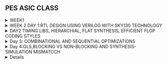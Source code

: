 ## PES ASIC CLASS
</details>
<details>
	
<summary> WEEK1  </summary>

# Basic Definition:
An Instruction Set Architecture (ISA) is part of the abstract model of a computer that defines how the CPU is controlled by the software. The ISA acts as an interface between the hardware and the software, specifying both what the processor is capable of doing as well as how it gets done.
RISC-V is an open-source instruction set architecture used to develop custom processors for a variety of applications, from embedded designs to supercomputers. From Apps to Hardware
# Applications: 
Applications, also known as software applications or simply apps, are programs or software designed to perform specific tasks or functions for end-users. Examples include word processors, web browsers, and games
# System Software: 
System software refers to a collection of programs and utilities that manage and control a computer system's hardware and provide services to other software applications. It includes the operating system, device drivers, and system utilities.
# Compiler:
A compiler is a software tool that translates high-level programming code (source code) written by humans into machine code or intermediate code that can be executed directly by a computer's hardware or by a virtual machine.
# Assembler: 
An assembler is a program or tool that translates assembly language code, a low-level human-readable representation of machine code instructions, into machine code that can be executed by a computer's CPU.

# RTL (Register-Transfer Level): 
RTL, or Register-Transfer Level, is a level of hardware description language used to model the behavior of digital circuits at a low level of abstraction. It specifies how data moves between registers and how logic operations are performed.
Hardware: Hardware refers to the physical components of a computer system, including the CPU, memory, storage devices, input/output devices, and other electronic and mechanical components. It is the tangible, physical part of a computer system




#  LABWORK FOR RISC TOOLCHAIN
1a #Writing C program using leaf header to find sum of integers from1 to 1 to n
 #include<stdio.h>
 int main(){
   int i, sum=0, n=111;
   for (i=1;i<=n; ++i) {
   sum +=i;
   } 
  printf("Sum of numbers from 1 to %d is %d \n",n,sum);
 return 0;
  }

![image](https://github.com/pavithra7369/asic/assets/143084423/8ea3e3ed-bccb-4517-be05-5d4939c223be)

 to get the output we use gcc compiler
 
 ![image](https://github.com/pavithra7369/asic/assets/143084423/91ac5138-57b9-4b6b-b08a-4c840ae1a881)
 
Using the RISC-V GCC compiler, we compiled the C program. riscv64-unknown-elf-gcc -O1 -mabi=lp64 -march=rv64i -o p1.o p1.c Using ls -ltr p1.c we can check that the object file is created.

![image](https://github.com/pavithra7369/asic/assets/143084423/93da6b2c-c8a3-46e8-8faa-8b6a0f76788a)

to get dissembled ALP code use: riscv64-unknown-elf-objdump -d p1.o | less
In order to view the main section, type /main

![image](https://github.com/pavithra7369/asic/assets/143084423/b9202056-49b6-412d-b58f-2c640ff17033)

the byte information increments by 4 bytes,
number of instructions =1084/4

Spike Simulation and Debug: spike pk p1.o is used to check whether the instructions produced are right to give the correct output.
spike -d pk p1.c is used for debugging.

1b.Write a C program p2 that shows the maximum and minimum values of 64 bit signed numbers

![image](https://github.com/pavithra7369/asic/assets/143084423/70ea471f-02f6-4412-9b1f-7953d2bac52c)

after compiling

![image](https://github.com/pavithra7369/asic/assets/143084423/675cb8c6-e0f2-4da9-8450-2a62243a167d)

1c.Write a C program p3 that shows the maximun and minimum values of 64 bit unsigned numbers

![image](https://github.com/pavithra7369/asic/assets/143084423/585f71cf-bbfe-4025-b04a-803f9a7ab667)

after compiling

![image](https://github.com/pavithra7369/asic/assets/143084423/ca7c3286-7a23-4de3-b32c-e20328e58f13)


# Application binary interface(ABI)
ABI (application binary interface), as the name says, is an interface, that helps programs access system hardware and services.
ABI defines how your code is stored inside the library file, so that any program using your library can locate the desired function and execute it.
Each register has a specific name called ABI name which access the internal registers of internal registers.

Labwork
Write C code in one file and your assembly code in a separate file. In the assembly file, we declared assembly functions with appropriate signatures that match the calling conventions of your platform.
C Program - Sum of numbers from 1 to 9:
![image](https://github.com/pavithra7369/asic/assets/143084423/ffeb1c5f-fac0-45b2-bf37-2abefc7f3a5f)

assembly code

![image](https://github.com/pavithra7369/asic/assets/143084423/b94e6ba2-d773-4b2b-97ba-545858901e97)

Compilation: To compile C code and Asseembly file use the command
riscv64-unknown-elf-gcc -O1 -mabi=lp64 -march=rv64i -o p3.o p3.c load.s this would generate object file p3.o
Execution: To execute the object file run the command spike pk p3.o

![image](https://github.com/pavithra7369/asic/assets/143084423/a296774b-3f68-4b6c-a2f0-a8cc4f064c02)

</details>
<details>
<summary>	WEEK 2 DAY 1:RTL DESIGN USING VERILOG WITH SKY130 TECHNOLOGY </summary>

# Installation
> git clone https://github.com/YosysHQ/yosys.git

> cd yosys

> sudo apt install make

> sudo apt-get update

> sudo apt-get install build-essential clang bison flex  libreadline-dev gawk tcl-dev libffi-dev git  graphviz xdot pkg-config python3 libboost-system-dev libboost-python-dev libboost-filesystem-dev zlib1g-dev

> make config-gcc

> make

> sudo make install

> sudo apt install gtkwave

![WhatsApp Image 2023-09-02 at 19 12 29](https://github.com/pavithra7369/asic/assets/143084423/fc6ba69b-1112-44da-98b0-c0f24f826f73)

+ Yosys installation
  
   $ git clone https://github.com/YosysHQ/yosys.git
  
   $ cd yosys-master
  
   $ sudo apt install make
  
   $ sudo apt-get install build-essential clang bison flex \
    libreadline-dev gawk tcl-dev libffi-dev git \
    graphviz xdot pkg-config python3 libboost-system-dev \
    libboost-python-dev libboost-filesystem-dev zlib1g-dev
  
  $ make
  
  $ sudo make install
  
  ![WhatsApp Image 2023-09-02 at 19 17 44](https://github.com/pavithra7369/asic/assets/143084423/d1cb3e7f-4330-45fb-ad21-f2b0aa514ba3)

  + Iverilog installation command
    > sudo apt-get install iverilog

    ![WhatsApp Image 2023-09-02 at 19 20 27](https://github.com/pavithra7369/asic/assets/143084423/99e68623-0f7f-4062-8efc-bac965a30b80)

  + gtkwave simulator installation command
    > sudo apt-get install gtkwave

    ![WhatsApp Image 2023-09-02 at 19 22 38](https://github.com/pavithra7369/asic/assets/143084423/0646e0cf-e994-41f1-a483-9f6727a287b9)



## **Introduction to open-source simulator iverilog**
__Simulator__
   + simulator is a tool used for checking the design
   
   + RTL design is checked for adherence to the spec by simulating the design
   
   + Simulator is a tool used for simulating the design(iverilog is the simulator here)
   
__Design__
   + Design is the actual verilog code or set of verilog codes which has the intended functionality to meet with required specifications
   
__Testbench__
     + Testbench is the setup to apply stimulus(test_vectors) to the design to check it's functionality and match it to spec
     
__How Simulator Works?__
   + Simulator looks for the change on input signals
   + Upon change to the input the output will be evaluated,no change in input-no change in output
   + Simulator is looking for change in the values of input.
   
   ![WhatsApp Image 2023-09-02 at 16 29 45](https://github.com/pavithra7369/asic/assets/143084423/621d6e08-28d5-4e9e-9b27-99340d98eb39)

 __iverilog based simulation flow__
 ![WhatsApp Image 2023-09-02 at 16 29 46](https://github.com/pavithra7369/asic/assets/143084423/5f5a8767-af09-4633-8363-4813dfe20400)
  VCD file-value change dump format, vcd file is used because we are looking for changes in values
  gtkwave-is used for viewing the waveform
  
_examples with testbenches_
  ![WhatsApp Image 2023-09-02 at 16 43 05](https://github.com/pavithra7369/asic/assets/143084423/f358224b-06af-4b64-9e21-846920cab8aa)
  
 
    module good_mux (input i0 , input i1 , input sel , output reg y); 
  
    always @ (*)
 
     begin
		if(sel)
		y <= i1;
		else 
		y <= i0;
	end
      endmodule
      

      timescale 1ns / 1ps
    module tb_good_mux;
    // Inputs
    reg i0,i1,sel;
    // Outputs
    wire y;
  		// Instantiate the Unit Under Test (UUT), name based instantiation
	good_mux uut (.sel(sel),.i0(i0),.i1(i1),.y(y));
	//good_mux uut (sel,i0,i1,y);  //order based instantiation
    initial begin
	$dumpfile("tb_good_mux.vcd");
	$dumpvars(0,tb_good_mux);
	// Initialize Inputs
	sel = 0;
	i0 = 0;
	i1 = 0;
	#300 $finish;
     end
    always #75 sel = ~sel;
    always #10 i0 = ~i0;
    always #55 i1 = ~i1;
    endmodule

**we have stimulus generator,we dont have stimulus observer,we arre directly dumping the vcd file and observing the output.**

## simulation
**commands used are**
> iverilog filename.v tb_filename.v

>./a.out      #this cwhen executed, this dumps the vcd file

> gtkwave tb_filename.vcd
 
![WhatsApp Image 2023-09-02 at 16 47 01](https://github.com/pavithra7369/asic/assets/143084423/c70b5b97-cbee-4720-8392-00adf48a804e)

![WhatsApp Image 2023-09-02 at 17 02 13](https://github.com/pavithra7369/asic/assets/143084423/99377cec-3618-4696-9820-52b74b68dd5c)

when multiplexer's select line=0, the output is following I0,when select line =1,the output follows I1
To look into what is exactly written in this file use the following command
gvim tb_good_mux.v -o good_mux.v

![WhatsApp Image 2023-09-02 at 17 09 36](https://github.com/pavithra7369/asic/assets/143084423/c79ddabd-79a4-400d-af11-e79a2ef75a82)


## synthesis
  Introduction to yosys
 **Synthesizer**
  + Tool used for converting the RTL to netlist
  + Yosys is the synthesizer in this course

![WhatsApp Image 2023-09-02 at 17 16 58](https://github.com/pavithra7369/asic/assets/143084423/85768ab1-2d4d-4f61-aba8-ba40aa572a16)

>read_verilog command is to read the design
>read_liberty to read .lib files
>write_verilog is to write netlist file
>Netlist is representation of design in cells present in .lib

**Verify the synthesis**

![WhatsApp Image 2023-09-02 at 17 21 04](https://github.com/pavithra7369/asic/assets/143084423/d342605e-586e-450b-94fb-5868e3f1c2ac)

+ The set of primary inputs/primary outputs will remain same between RTL design and synthesized netlist

**RTL design:**

Behavioural representation of required specification

**Synthesis:**

 It is RTL to gate level translation,this file is given out as a file called netlist
 
**.lib**

.lib is a collection of logical modules,there are different flavours of same gate.

-->We reqire different flavours of the same gate for example a 2 input AND gate with slow,medium and faster version.
In general fast version of gates are required for maximum speed of operation of a digital circuit, and slow version of gates are required to 
ensure no "hold" issues.This collection of logical modules form .lib

![WhatsApp Image 2023-09-02 at 17 41 52](https://github.com/pavithra7369/asic/assets/143084423/1bab7205-351f-48d9-85ec-84f70c8a9a4e)

**-->Faster cells vs Slower cell**, faster calls require more silicon area and power but they have less delay, slower cells require less silicon area and power but delay is comparitively more. Faster cells have wider transistors when compared to slower cells.

**-->Selection of cell**
We'll need to guide the Synthesizer to choose the flavour of cells that is optimum for implementation of logic circuit.More use of faster cells leads to more power consumption and silicon area and hold time violations may occur. More use of slower cells may make the circuit sluggish and may not meet the required performance.
So, the guidance offfered to synthesizer is "constraints"

![WhatsApp Image 2023-09-02 at 17 44 10](https://github.com/pavithra7369/asic/assets/143084423/963b38ca-3b0c-4570-b652-fb0ce33825d8)

+The synthesis process,first synthtical check is performed and then design is mapped.*

# Invoking Yosys 

> read_liberty -lib /path to .lib file    
*It reads all the components in the .lib file*

> read_verilog good_mux.v   
*This will read the desgn verilog file*

![WhatsApp Image 2023-09-02 at 17 51 40](https://github.com/pavithra7369/asic/assets/143084423/b0ce7301-3007-47b8-a480-182030b2df60)

> synth -top good_mux    
*synthsesizes the design*

![WhatsApp Image 2023-09-02 at 17 54 01](https://github.com/pavithra7369/asic/assets/143084423/ebbf93c5-eb31-427d-b99d-60e83b117e17)

![WhatsApp Image 2023-09-02 at 17 55 29](https://github.com/pavithra7369/asic/assets/143084423/58e64428-4511-4b21-9b31-9fff3e6b96b4)

> abc -liberty /path to .lib file 
*this command generates the netlist file based on .lib file*

![WhatsApp Image 2023-09-02 at 17 58 52](https://github.com/pavithra7369/asic/assets/143084423/52a3ca14-8519-4dcc-bcb7-616dc622a687)

>show 
*to see the synthsized output*

![WhatsApp Image 2023-09-02 at 18 00 10](https://github.com/pavithra7369/asic/assets/143084423/01f0240e-3397-41ed-9607-2f30f85aeb41)

*The synthesised output*

 ![WhatsApp Image 2023-09-02 at 18 07 42](https://github.com/pavithra7369/asic/assets/143084423/787c7a51-cc1c-4f65-82dd-93eaba24766a)
 
> write_verilog good_mux_netlist.v
  * To write the netlist*
   
> !gvim good_mux_netlist.v
*to extract the structue of file*

![WhatsApp Image 2023-09-02 at 18 13 01](https://github.com/pavithra7369/asic/assets/143084423/55d90739-f6dc-4967-9a50-068965a5e167)

![WhatsApp Image 2023-09-02 at 18 25 03](https://github.com/pavithra7369/asic/assets/143084423/0cdec9d7-089a-49f7-904f-a95a78bacfea)

*To get the netlist in a simple way switch to commands below*
> write_verilog -noattr good_mux_netlist.v
 >!gvim good_mux_netlist.v

![WhatsApp Image 2023-09-02 at 18 27 58](https://github.com/pavithra7369/asic/assets/143084423/2d62b0ed-9192-4699-b355-4301ac24fe3d)

 </details>
<details>
<summary>	DAY2 TIMING LIBS, HIERARCHIAL, FLAT SYNTHESIS, EFFICIENT FLOP CODING STYLES </summary>
+ Introduction to timing dot libs
Command to extract .lib
> gvim /path

![WhatsApp Image 2023-09-02 at 19 35 04](https://github.com/pavithra7369/asic/assets/143084423/af63bcbd-49eb-4ded-a3f3-e0ffe02a2c0d)

![WhatsApp Image 2023-09-02 at 19 35 04](https://github.com/pavithra7369/asic/assets/143084423/d3f34acf-0bec-4b9f-8156-abf1b1f98544)

 if neede Use :syn off to remove the colour 
 
![WhatsApp Image 2023-09-02 at 19 37 49](https://github.com/pavithra7369/asic/assets/143084423/86e50b01-9f5a-4452-b560-178a2697a85c)

+ The first line represents the name of the library

+ PVT --> Process Voltage Temperature ,
  important for design to work . in the above library that is... sky130_fd_sc_hd__tt_025C_1v80

+ tt stands for typical process

+ 025c tands for temperature

+ 1v80stands for voltage

the command :/cell marks the main cells

![WhatsApp Image 2023-09-02 at 20 12 56](https://github.com/pavithra7369/asic/assets/143084423/1b7803b8-2380-418a-99ce-15d7fbbdee40)


+ what does the library contains?
here are some features:
different flavour of different cells and different flavour of same cells.
leakage_power
area number
power port information
each input pin information
transition and delay associated with the cell
timing information etc.

# **Lab hirearchial synthesis and flat synthesis**

     module sub_module2 (input a, input b, output y);
	assign y = a | b;
     endmodule

    module sub_module1 (input a, input b, output y);
	assign y = a&b;
    endmodule


    module multiple_modules (input a, input b, input c , output y);
    wire net1;
    sub_module1 u1(.a(a),.b(b),.y(net1));  //net1 = a&b
    sub_module2 u2(.a(net1),.b(c),.y(y));  //y = net1|c ,ie y = a&b + c;
    endmodule

+ command used for multiple modules are
  # Hierarchical Synthesis
> gvim multiple_modules.v

![WhatsApp Image 2023-09-02 at 21 20 24](https://github.com/pavithra7369/asic/assets/143084423/955f7671-b22c-43b2-9e0b-dc3751ad6c55)

![WhatsApp Image 2023-09-02 at 21 19 06](https://github.com/pavithra7369/asic/assets/143084423/1576f0b5-0914-42dd-baba-80b35f8de3b7)

Commands used:
> yosys --> to invoke yosys

> read_liberty -lib /path

> read_verilog multiple_modules.v

> synth -top multiple_modules

> abc -liberty /path

> show multiple_modules

![WhatsApp Image 2023-09-02 at 21 22 52](https://github.com/pavithra7369/asic/assets/143084423/c452a358-03d4-4019-9b0c-a9a1ad504969)

![WhatsApp Image 2023-09-02 at 21 23 54](https://github.com/pavithra7369/asic/assets/143084423/6c70307d-b199-4116-b4f4-b597b643e8f5)

![WhatsApp Image 2023-09-02 at 21 24 37](https://github.com/pavithra7369/asic/assets/143084423/e9af85dd-680b-47e1-a8f5-bbbdcec9b0d0)

![WhatsApp Image 2023-09-02 at 21 24 56](https://github.com/pavithra7369/asic/assets/143084423/f8072ea0-357e-48c1-abe8-5fdd17bc868f)

![WhatsApp Image 2023-09-02 at 21 27 10](https://github.com/pavithra7369/asic/assets/143084423/d5667545-6418-4d83-87dd-011450778192)

to view the netlist commands used:

> write_verilog -noattr multiple_modules_hier.v

> !gvim multiple_modules_hier.v

![WhatsApp Image 2023-09-02 at 21 31 24](https://github.com/pavithra7369/asic/assets/143084423/db26a7ac-ede1-4e79-953d-82ad20414139)

![WhatsApp Image 2023-09-02 at 21 31 35](https://github.com/pavithra7369/asic/assets/143084423/320d2ad9-3631-44e3-97a0-a9cff70f88ac)

![WhatsApp Image 2023-09-02 at 21 36 21](https://github.com/pavithra7369/asic/assets/143084423/aad97fa8-bbb5-4f07-90fa-e5f4e433ba0e)

![WhatsApp Image 2023-09-02 at 21 56 40](https://github.com/pavithra7369/asic/assets/143084423/b284ba9e-aa50-4dba-825f-9f866f30aa44)

# Flat Synthesis

> flatten
is the command to write flat netlist

![WhatsApp Image 2023-09-02 at 21 56 40](https://github.com/pavithra7369/asic/assets/143084423/2f22bb3f-23dd-41e0-9727-f0d9bbda25c8)

![WhatsApp Image 2023-09-02 at 21 31 24](https://github.com/pavithra7369/asic/assets/143084423/416151c6-b2ab-4de7-bcb1-a4427046eebb)

![WhatsApp Image 2023-09-02 at 21 31 35](https://github.com/pavithra7369/asic/assets/143084423/022bef66-4756-405e-bc36-aec074bc7a89)

+ the hirearchies of submodule1 and submodule2 are preserved

![WhatsApp Image 2023-09-02 at 21 36 21](https://github.com/pavithra7369/asic/assets/143084423/475aac57-4304-480c-9413-8d759b336673)

+ when we flatten a module we see the structure completely

To obtain only sub_module1 :
invoke yosys

> read_liberty -lib /path

> read_verilog multiple_modules.v

> synth -top <module1_name>

> abc -liberty /path

> show

![WhatsApp Image 2023-09-02 at 21 43 59](https://github.com/pavithra7369/asic/assets/143084423/5013a767-f40d-4dc3-b6f5-455af757e59f)

![WhatsApp Image 2023-09-02 at 21 44 13](https://github.com/pavithra7369/asic/assets/143084423/af8d9e14-1f8d-4319-9ac4-723c755e36b1)

the sub_module1 is shown below:

![WhatsApp Image 2023-09-02 at 21 44 26](https://github.com/pavithra7369/asic/assets/143084423/2d98b40a-4601-43ee-b070-e6b0c6245076)

->Reasons for using submodules
+ sub module level synthesis is used when we have multiple instance of same module

+ divide and conquer

  # **Various flop coding styles and optimization**
  
   + flip flops are sequencing elements, they distinguish the current token from the prrevious token or data,without flip flops the next token might catch up with previous token,garbling both. Thus flip flops are used to store the value of glitches.
   +  flip flops are edge triggered the output of the flop changes only on the edge of the clock,means if the input is glitching the output will be stable,meaning the stable output is given next combinational circuit then the output of the combinational circuit will also be stable.

** How to code the flip flops **
To initialize the flop ,there are control pins on the flop like reset or set

these reset and set can either be synchronous or asynchronous

+ **ASYNCHRONOUS**
> **asynchronous reset**:
 _module dff_asyncres_

    module dff_asyncres ( input clk ,  input async_reset , input d , output reg q );
    always @ (posedge clk , posedge async_reset)
    begin
	      if(async_reset)
		    q <= 1'b0;
	      else	
		     q <= d;
    end
    endmodule

![WhatsApp Image 2023-09-03 at 08 15 19](https://github.com/pavithra7369/asic/assets/143084423/fbf5252b-73b3-4e8b-b5eb-e5790c123b18)

![WhatsApp Image 2023-09-03 at 08 11 56](https://github.com/pavithra7369/asic/assets/143084423/3817902f-02c4-47a3-b236-2e3752a0e41b)

![WhatsApp Image 2023-09-02 at 19 35 18](https://github.com/pavithra7369/asic/assets/143084423/46d613fc-8538-4b99-92ce-bb275c89c963)

![WhatsApp Image 2023-09-02 at 22 34 45](https://github.com/pavithra7369/asic/assets/143084423/ebad393c-4f54-4ee5-9cce-449104973a01)

 > **asynchronous set:**
 _module dff_asyn_set_

    module module dff_syncres ( input clk , input async_reset , input sync_reset , input d , output reg q );
         always @ (posedge clk )
         begin
	           if (sync_reset)
		         q <= 1'b0;
	           else	
		         q <= d;
         end
         endmodule

![WhatsApp Image 2023-09-02 at 22 34 46](https://github.com/pavithra7369/asic/assets/143084423/109cde00-af5c-4593-81f7-198f1efdf654)

  ![WhatsApp Image 2023-09-02 at 22 34 44](https://github.com/pavithra7369/asic/assets/143084423/9b8b8b41-35c3-4200-8166-d8debcb114c7)

![WhatsApp Image 2023-09-02 at 22 34 47](https://github.com/pavithra7369/asic/assets/143084423/cc110b21-5562-4668-aee7-4fa5b80daeab)

![WhatsApp Image 2023-09-02 at 22 34 45](https://github.com/pavithra7369/asic/assets/143084423/0ddcb26f-0b49-4e94-9f2c-344f381f11b8)

+ **Synchronous**
  > **Synchronous reset*
  _module dff_syncres_
   
      module dff_syncres ( input clk , input async_reset , input sync_reset , input d , output reg q );
         always @ (posedge clk )
         begin
	    if (sync_reset)
		  q <= 1'b0;
	    else	
		  q <= d;
          end
      endmodule

![WhatsApp Image 2023-09-03 at 08 26 36](https://github.com/pavithra7369/asic/assets/143084423/9c40f5a7-8a11-47f6-ba27-d0deb084b14f)

![WhatsApp Image 2023-09-03 at 08 24 13](https://github.com/pavithra7369/asic/assets/143084423/0ae75cc3-c973-43ec-ab38-7b2b01170bf8)

![WhatsApp Image 2023-09-02 at 15 04 36](https://github.com/pavithra7369/asic/assets/143084423/8a25a483-a9dc-43df-a6b1-8fbf0f3ea6c1)

  ![WhatsApp Image 2023-09-02 at 15 04 36](https://github.com/pavithra7369/asic/assets/143084423/37f25efe-0b73-49b4-8b74-95d3e5a19ec8)

+ **module mul2**

      module mul2 (input [2:0] a, output [3:0] y);
      assign y = a * 2;
      endmodule

  ![WhatsApp Image 2023-09-03 at 08 38 11](https://github.com/pavithra7369/asic/assets/143084423/3dfd84a5-1a96-4c3f-b350-fe97122beadc)

![WhatsApp Image 2023-09-03 at 08 38 10](https://github.com/pavithra7369/asic/assets/143084423/94f44513-422b-4911-a373-09ade64fd2ad)

![WhatsApp Image 2023-09-03 at 08 38 07](https://github.com/pavithra7369/asic/assets/143084423/22338f65-18ff-4ddc-ae4d-2eaf7808d450)

![WhatsApp Image 2023-09-03 at 08 38 10](https://github.com/pavithra7369/asic/assets/143084423/235239e4-0898-4ae1-b13f-cf62105888e0)

  ![WhatsApp Image 2023-09-03 at 08 38 07](https://github.com/pavithra7369/asic/assets/143084423/83d9eb13-e747-44f8-9416-253e6fc9b613)

![WhatsApp Image 2023-09-03 at 08 38 12](https://github.com/pavithra7369/asic/assets/143084423/c954b288-fa48-42e4-afde-30e8eb5ced68)

![WhatsApp Image 2023-09-03 at 08 38 10](https://github.com/pavithra7369/asic/assets/143084423/3682e3ec-6924-444e-ac21-cef55a2dc33e)

+ **special case**
  in this case the realtion is  a*9=y
  
![WhatsApp Image 2023-09-03 at 08 38 08](https://github.com/pavithra7369/asic/assets/143084423/30b32cb9-d7b8-4f1b-a5df-1a639fc8f111)

![WhatsApp Image 2023-09-03 at 08 38 09](https://github.com/pavithra7369/asic/assets/143084423/99962e9e-9f36-4022-a178-0daad2dfc057)

![WhatsApp Image 2023-09-03 at 08 38 09](https://github.com/pavithra7369/asic/assets/143084423/93279214-b534-4d43-8d47-63898623731e)

![WhatsApp Image 2023-09-03 at 08 38 09](https://github.com/pavithra7369/asic/assets/143084423/6d4dc4d2-b0ab-4990-a43c-1c94420e0886)

![WhatsApp Image 2023-09-03 at 08 38 12](https://github.com/pavithra7369/asic/assets/143084423/fc723b4b-71dd-46ed-a758-857b88e7f477)


</details>
<details>
<summary> Day 3: COMBINATIONAL AND SEQUENTIAL OPTIMIZATIONS </summary>

 **Introduction to logic optimizations**
 
 > **Combinational logic optimization**
   > squeezing the logic to get most optimized logic-->area and power savings
   > constant propagation --> direct optimization
      > example:-
    ![WhatsApp Image 2023-09-03 at 09 05 19](https://github.com/pavithra7369/asic/assets/143084423/b2c845aa-04de-44d1-91cb-044f4d655201)
           In the above example if A is 0, we can effectively write th eentire logic circuit as inverter.This will directly reduce the number of 
           transistors required as  Y=(AB+C)' requires 8 transistors and a inverter circuit requires 2 MOS transistors, thus consuming less area and less 
           power.
   > boolean logic optimization --> using K-map
      > example:- 
   ![image](https://github.com/pavithra7369/asic/assets/143084423/076abf30-bf0e-4b72-b84d-94f863f356cb)
    As seen in the above example a boolean logic can be reduced, and thus the reduced equation requires less MOS transistors and less area and power 
    comparitively.

 > **Sequential logic optimizations**
   >  sequential constant propogation
       > example:-
        ![image](https://github.com/pavithra7369/asic/assets/143084423/79ad8b33-2f01-4d19-8af1-48c4e4e46b7b)
        in the above example, Y=1 irrespective of clock,reset,Q,A.
       > example:-
           ![image](https://github.com/pavithra7369/asic/assets/143084423/049c3feb-1aa9-4eed-83ea-6ad97eeb6fae)
         every flop with D input is not a sequential constant ,for clock to become sequential constant Q pin should always take constabt value.
    

   > Advanced optimization
     > state optimization - optimization of unused states
     > retiming -technique to improve performance of logic circuit
     > sequential logic cloning (floor plan Aware synthesis) - cloning is done when we are doing physical aware synthesis

**LAB- combinational logic optimizations**
command to do the optimizations is opt_clean -purge
1) opt_check

       module opt_check (input a , input b , output y);
       assign y = a?b:0;
       endmodule
   
![image](https://github.com/pavithra7369/asic/assets/143084423/913d45d0-faa7-456b-95b5-0473ca8a4738)

![image](https://github.com/pavithra7369/asic/assets/143084423/691c297a-44a0-4fcc-a2ce-5e7e0220dd44)

![image](https://github.com/pavithra7369/asic/assets/143084423/4ff3c139-73f5-44ab-a29d-5b3f239e45c5)

2)opt_check2
     
    module opt_check2 (input a , input b , output y);
     assign y = a?1:b;
    endmodule

![image](https://github.com/pavithra7369/asic/assets/143084423/83ebc849-703f-4723-94b6-8a0c6bb678bf)

![image](https://github.com/pavithra7369/asic/assets/143084423/09760d21-c3ff-4137-a742-41f7f74153d0)

 3)opt_check3
 
 ![WhatsApp Image 2023-09-03 at 11 34 52](https://github.com/pavithra7369/asic/assets/143084423/faba49c7-9b8f-46fe-848c-300eecf25fd8)

 ![WhatsApp Image 2023-09-03 at 11 36 59](https://github.com/pavithra7369/asic/assets/143084423/49b9f218-bb95-4b78-8631-92743c365c0a)

![WhatsApp Image 2023-09-03 at 11 38 09](https://github.com/pavithra7369/asic/assets/143084423/baed4345-4d79-4db4-80e1-c88aea63c2c3)

4)opt_check4

    module opt_check4 (input a , input b , input c , output y);
        assign y = a?(b?(a & c ):c):(!c);
    endmodule
![WhatsApp Image 2023-09-03 at 11 44 59](https://github.com/pavithra7369/asic/assets/143084423/0a5e5aec-ac76-478a-af0d-ce106174e8fd)

   ![WhatsApp Image 2023-09-03 at 11 46 05](https://github.com/pavithra7369/asic/assets/143084423/596be5b5-b3a2-475d-ac90-acd8d960fb2e)
 
![WhatsApp Image 2023-09-03 at 11 46 38](https://github.com/pavithra7369/asic/assets/143084423/5175d944-224b-4d42-bc85-23122880e0e6)

5)multiple_modules_opt

        module sub_module1(input a , input b , output y);
               assign y = a & b;
        endmodule

        module sub_module2(input a , input b , output y);
         assign y = a^b;
        endmodule

        module multiple_module_opt(input a , input b , input c , input d , output y);
        wire n1,n2,n3;
        sub_module1 U1 (.a(a) , .b(1'b1) , .y(n1));
        sub_module2 U2 (.a(n1), .b(1'b0) , .y(n2));
        sub_module2 U3 (.a(b), .b(d) , .y(n3));

        assign y = c | (b & n1); 
        endmodule
![image](https://github.com/pavithra7369/asic/assets/143084423/fb6b5007-7331-4525-9a0f-8c3d21ff134c)

![image](https://github.com/pavithra7369/asic/assets/143084423/705cc412-e1d0-4f0b-a4be-94ad27f720f1)

synthseis after command flatten

![image](https://github.com/pavithra7369/asic/assets/143084423/145b43a7-14d3-4d36-8ef8-1d93722339e9)


  6)multiple_module_opt2

                      module sub_module(input a , input b , output y);
 	                     assign y = a & b;
                      endmodule
 
                      module multiple_module_opt2(input a , input b , input c , input d , output y);
 	                    wire n1,n2,n3;
 	                    sub_module U1 (.a(a) , .b(1'b0) , .y(n1));
 	                    sub_module U2 (.a(b), .b(c) , .y(n2));
 	                    sub_module U3 (.a(n2), .b(d) , .y(n3));
 	                    sub_module U4 (.a(n3), .b(n1) , .y(y));
                      endmodule


![image](https://github.com/pavithra7369/asic/assets/143084423/3dd84fa7-8dd4-4ee4-909d-34fbb9514110)

synthesis after command flatten

![image](https://github.com/pavithra7369/asic/assets/143084423/29c59d52-4dae-47a6-8f78-a35b2dd41102)

     
   **LAB-sequential logic optimization**
   1)dff_const1
    Files are present in
    > ls dff*const

 ![WhatsApp Image 2023-09-03 at 10 20 01](https://github.com/pavithra7369/asic/assets/143084423/3929f6c1-6410-4153-b3c1-29b47b558c1c)

 ![WhatsApp Image 2023-09-03 at 10 18 48](https://github.com/pavithra7369/asic/assets/143084423/3eb60013-3e7e-4b7b-b1f3-45f03ef4b263)
 
![WhatsApp Image 2023-09-03 at 10 33 37](https://github.com/pavithra7369/asic/assets/143084423/6fc44c65-e9f8-41d1-a009-703db81738fa)

   ![WhatsApp Image 2023-09-03 at 10 28 12](https://github.com/pavithra7369/asic/assets/143084423/772b267f-7f78-4525-8d4a-1564e5ef82eb)
 
![WhatsApp Image 2023-09-03 at 10 29 57](https://github.com/pavithra7369/asic/assets/143084423/8fb9e666-1a9f-4bed-b3ae-e65780315ccb)

2)dff_const2
        
    module dff_const2(input clk, input reset, output reg q);
 	              always @(posedge clk, posedge reset)
 	              begin
 		         if(reset)
 			         q <= 1'b1;
 		         else
 			         q <= 1'b1;
 	               end
                endmodule
![WhatsApp Image 2023-09-03 at 10 38 47](https://github.com/pavithra7369/asic/assets/143084423/a99c6409-f870-49be-85c1-f26cd19c2b58)

![WhatsApp Image 2023-09-03 at 10 38 09](https://github.com/pavithra7369/asic/assets/143084423/46fd81d5-a295-477c-82ee-e615e448dd8a)

![WhatsApp Image 2023-09-03 at 10 35 03](https://github.com/pavithra7369/asic/assets/143084423/f2b0ccfc-68b4-4479-8b9c-4a0456a65573)

![WhatsApp Image 2023-09-03 at 10 41 18](https://github.com/pavithra7369/asic/assets/143084423/6fec596d-2071-47c0-a93b-94e5bf25d1c7)

![WhatsApp Image 2023-09-03 at 10 42 27](https://github.com/pavithra7369/asic/assets/143084423/377a97bc-2061-41b8-b732-0f3ed7aa8fb1)

3)dff_const3

    module dff_const3(input clk, input reset, output reg q);
 	reg q1;
 
 	always @(posedge clk, posedge reset)
 	begin
 		if(reset)
 		begin
 			q <= 1'b1;
 			q1 <= 1'b0;
 		end
 		else
 		begin
 			q1 <= 1'b1;
 			q <= q1;
 		end
 	end
 	endmodule

  ![WhatsApp Image 2023-09-03 at 11 00 52](https://github.com/pavithra7369/asic/assets/143084423/a44cde51-120f-40d0-96c8-b9c19e49f57f)

![WhatsApp Image 2023-09-03 at 11 04 30](https://github.com/pavithra7369/asic/assets/143084423/954687f0-6cc2-400f-8b5a-21931ce250ed)

![WhatsApp Image 2023-09-03 at 11 05 19](https://github.com/pavithra7369/asic/assets/143084423/44e7dae7-70d2-4a47-b9bb-fcc9afa2562d)

4)dff_const4
        
	module dff_const4(input clk, input reset, output reg q); reg q1;

 	always @(posedge clk, posedge reset)
 	begin
 		if(reset)
 		begin
 			q <= 1'b1;
 			q1 <= 1'b1;
 		end
 	else
 		begin
 			q1 <= 1'b1;
 			q <= q1;
 		end
 	end
 	endmodule
![WhatsApp Image 2023-09-03 at 11 10 04](https://github.com/pavithra7369/asic/assets/143084423/9840e1b3-5cee-470b-86de-026fb17e05a9)

![WhatsApp Image 2023-09-03 at 11 09 34](https://github.com/pavithra7369/asic/assets/143084423/8aaeaa50-c64e-4db7-b5f3-f87184b95d01)

![WhatsApp Image 2023-09-03 at 11 11 37](https://github.com/pavithra7369/asic/assets/143084423/e220a9d3-52d7-4c90-890b-e9b1c5496a86)

![WhatsApp Image 2023-09-03 at 11 12 11](https://github.com/pavithra7369/asic/assets/143084423/5986b0e1-1495-4bdd-8fbe-50077027d01e)

5)dff_const5

     module dff_const5(input clk, input reset, output reg q);
     reg q1;
    always @(posedge clk, posedge reset) 
    begin
    if(reset) begin q <= 1'b0; q1 <= 1'b0; 
    end 
    else 
    begin q1 <= 1'b1; q <= q1; 
    end
    end endmodule

![WhatsApp Image 2023-09-03 at 11 17 56](https://github.com/pavithra7369/asic/assets/143084423/f941d0be-6006-4374-bba7-077d72d49b8e)

![WhatsApp Image 2023-09-03 at 11 17 23](https://github.com/pavithra7369/asic/assets/143084423/a087a973-d4bb-4c26-a6fc-5142549493d9)

![WhatsApp Image 2023-09-03 at 11 19 10](https://github.com/pavithra7369/asic/assets/143084423/3de66b4e-f0ee-4b4b-911c-03176d5fe03d)

![WhatsApp Image 2023-09-03 at 11 20 26](https://github.com/pavithra7369/asic/assets/143084423/3fd6986e-e5a6-4bc4-9a74-2f47c279f3d3)

**Sequential optimizations for unused outputs**
1)counter_opt

 		module counter_opt (input clk , input reset , output q);
 		reg [2:0] count;
 		assign q = count[0];
 		always @(posedge clk ,posedge reset)
 		begin
 			if(reset)
 				count <= 3'b000;
 			else
 				count <= count + 1;
 		end
 		endmodule

   ![WhatsApp Image 2023-09-03 at 12 34 15](https://github.com/pavithra7369/asic/assets/143084423/55bb3c3d-aadf-4f89-ae8e-46d96135ff8f)

![WhatsApp Image 2023-09-03 at 12 33 24](https://github.com/pavithra7369/asic/assets/143084423/ddb0fe79-77a7-47f0-abd6-763966b44ea6)

![image](https://github.com/pavithra7369/asic/assets/143084423/50ad19a1-ac36-45c5-9249-22c1d5be4a8e)

![WhatsApp Image 2023-09-03 at 12 37 59](https://github.com/pavithra7369/asic/assets/143084423/1dbd3b08-a1a9-4a7e-83cf-20d173069e77)

![WhatsApp Image 2023-09-03 at 12 39 24](https://github.com/pavithra7369/asic/assets/143084423/dee2572d-8e38-439f-8053-ba0456a0a6b7)


2)module counter_opt2

 			module counter_opt (input clk , input reset , output q);
 					reg [2:0] count;
 					assign q = {count[2:0]==3'b100};
 					always @(posedge clk ,posedge reset)
 					begin
 					if(reset)
 						count <= 3'b000;
 					else
 						count <= count + 1;
 					end
 			endmodule

![image](https://github.com/pavithra7369/asic/assets/143084423/474e4c19-6e2c-4b82-9cf1-71370af00c71)

![image](https://github.com/pavithra7369/asic/assets/143084423/e4e9bfe1-077b-425f-889c-7828a9aba519)

</details>
<details> 
	<summary> Day 4:GLS,BLOCKING VS NON-BLOCKING AND SYNTHESIS-SIMULATION MISMATCCH </summary>

**GLS, Synthesis-Simulation mismatch and Blocking, Non-blocking statements**

+  What is GLS?

  Running the test bench with netlist as design under test
  netlist is logically same as RTL code,input and output in netlist and RTL code are same therefore nerlist will fit in the testbench


+ why GLS?

  verify the logical correctness of gesign after synthesis
  Ensuring the timing of the design is met, for this GLS need to be run with delay annotation.

+  GLS using IVERILOG

![image](https://github.com/pavithra7369/asic/assets/143084423/3cbf6dd3-50c5-4f10-9057-49f7a2293e53)

> The design in the above block contains netlist,it has standard cells, but these standarrd cell's meaning should be given to the tool, so we give gate level verilog modules.
> we validate the functionality of netlist, for synthesis and simulation mismatches.

+ Synthesis Ans Simulation Mismatch
  
  missing sensitivity list
  blocking vs Non blocking Assignments
  Non standard verilog code
Example:

	  module mux(
	  input i0,input i1,input sel,ouput reg y);
       always@(sel)
	  begin
	  if(sel)
	       y=i1;
	  else
	       y=i0;
	  end 
	  endmodule
 +  simulator looks for change in input only then there is change in input
+ Blocking and non blocking statements
 > Blocking (=)
   + executes the statements in the order it is written
   + so the first statement is evaluated beforee the second statement


>  Non-blocking (<=)
   + executes parallely .order doesnot matches
   + executes all the RHS when always block is entered and assigns to LHS.


+ Caveats with Blocking Statements
//In this case q=q0 and then q0=d
 
      module code (input clk,input reset,input d,output regd);
      reg q0;
      always@(posedge clk,posedge reset)
      begin
       if(reset)
        begin q0=1'b0; q=1'b0;
       end
      else 
      begin
      q=q0
      q0=d;
      end 
      endmodule
//In this case the order is changed which leads to wrong output, This is where synthesis mismatch occurs
     
	 module code (input clk,input reset,input d,output regd);
	  reg q0;
	  always@(posedge clk,posedge reset)
	  begin
	  if(reset)
	  begin
	   q0=1'b0;
	   q=1'b0;
	  end
	  else
	  begin
	   q0=d;
	   q=q0;
	  end 
	  endmodule
   
  **Labs-GLS and Synthesis-Simulation Mismatch**

    module ternary_operator_mux (input i0 , input i1 , input sel , output y);
		assign y = sel?i1:i0;
	endmodule

 ![WhatsApp Image 2023-09-03 at 13 59 30](https://github.com/pavithra7369/asic/assets/143084423/b0b027a7-0d3d-4180-9310-de9aa2d9ad93)

  ![WhatsApp Image 2023-09-03 at 13 58 51](https://github.com/pavithra7369/asic/assets/143084423/024efa71-a572-4eec-ae99-cf8eabc01f73)

![WhatsApp Image 2023-09-03 at 14 01 27](https://github.com/pavithra7369/asic/assets/143084423/bfb8448b-a5f1-4506-ae20-b44cd1e6323a)

![WhatsApp Image 2023-09-03 at 14 01 00](https://github.com/pavithra7369/asic/assets/143084423/d817c9e7-c46f-4f40-b5e1-781cf76bd704)

+ Netlist simulation
  
 ![WhatsApp Image 2023-09-03 at 14 13 27](https://github.com/pavithra7369/asic/assets/143084423/f090cb3e-feb2-45d0-bb68-31c7e47038fe)

![WhatsApp Image 2023-09-03 at 14 14 03](https://github.com/pavithra7369/asic/assets/143084423/a3d80f1b-b503-4222-8c31-59cdd3767585)

Example2: this is going show the simulation synthesis mismatch


	module bad_mux (input i0 , input i1 , input sel , output reg y);
		always @ (sel)
		begin
			if(sel)
				y <= i1;
			else 
				y <= i0;
		end
	endmodule

 ![WhatsApp Image 2023-09-03 at 14 18 55](https://github.com/pavithra7369/asic/assets/143084423/4ff06f77-cf12-453e-8451-08d80ab2e94e)

![WhatsApp Image 2023-09-03 at 14 18 29](https://github.com/pavithra7369/asic/assets/143084423/4e2b6e04-e222-40c2-a15c-c9ae261305aa)

![WhatsApp Image 2023-09-03 at 14 20 41](https://github.com/pavithra7369/asic/assets/143084423/2ec21fe3-1580-4039-beab-3b0760092233)

![WhatsApp Image 2023-09-03 at 14 21 16](https://github.com/pavithra7369/asic/assets/143084423/ebe573e3-1714-4412-806a-17310c08ccb2)

In the below picture, we can see that, sel=0, so the output y=i0, and i0 in this case is 1 but we are getting output where y=0.This is due to synthesis simulation mismatch.

![WhatsApp Image 2023-09-03 at 14 27 56](https://github.com/pavithra7369/asic/assets/143084423/ec31f971-30c9-46ae-aebc-7b531ec160e4)

**Lab-GLS and Synthesis-Simulation Mismatch for blocking statement**

example1

    module blocking_caveat (input a , input b , input c, output reg d);
    reg x; 
    always @ (*)
    begin d = x & c;
    x = a | b; 
    end
    endmodule
    
simulation

 ![WhatsApp Image 2023-09-03 at 14 35 30](https://github.com/pavithra7369/asic/assets/143084423/f125c12f-0139-4ec6-b6e1-2690bd1c37c9)
   
![WhatsApp Image 2023-09-03 at 14 36 36](https://github.com/pavithra7369/asic/assets/143084423/53291e85-74ee-4d9e-aaa8-9892dadec4cc)

synthesis

![WhatsApp Image 2023-09-03 at 14 42 18](https://github.com/pavithra7369/asic/assets/143084423/cbf6ce59-dfd8-47a4-9cf3-32e634b90867)

![WhatsApp Image 2023-09-03 at 14 42 51](https://github.com/pavithra7369/asic/assets/143084423/fef9d970-6da6-4c88-a485-87948408e600)

In the below picture we can see that when a is low b is low the ouput is low,because it is taking instantenous value, this is called synthesis mismatch due to blocking statement(=)

![WhatsApp Image 2023-09-03 at 14 40 35](https://github.com/pavithra7369/asic/assets/143084423/a514d93b-3abc-4049-981a-6c13adbc83a1)

</details>
<details>
	
